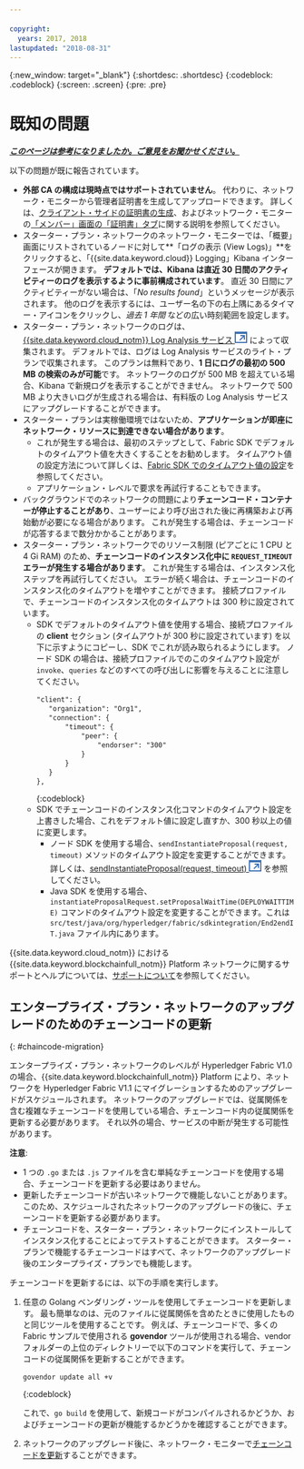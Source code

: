 ```yaml
---

copyright:
  years: 2017, 2018
lastupdated: "2018-08-31"
---
```


{:new_window: target="_blank"}
{:shortdesc: .shortdesc}
{:codeblock: .codeblock}
{:screen: .screen}
{:pre: .pre}


# 既知の問題


***[このページは参考になりましたか。ご意見をお聞かせください。](https://www.surveygizmo.com/s3/4501493/IBM-Blockchain-Documentation)***


以下の問題が既に報告されています。
- **外部 CA の構成は現時点ではサポートされていません**。 代わりに、ネットワーク・モニターから管理者証明書を生成してアップロードできます。 詳しくは、[クライアント・サイドの証明書の生成](/docs/services/blockchain/v10_application.html#enroll-app)、およびネットワーク・モニターの[「メンバー」画面の「証明書」タブ](/docs/services/blockchain/v10_dashboard.html#members)に関する説明を参照してください。  
- スターター・プラン・ネットワークのネットワーク・モニターでは、「概要」画面にリストされているノードに対して**「ログの表示 (View Logs)」**をクリックすると、「{{site.data.keyword.cloud}} Logging」Kibana インターフェースが開きます。 **デフォルトでは、Kibana は直近 30 日間のアクティビティーのログを表示するように事前構成されています**。 直近 30 日間にアクティビティーがない場合は、「*No results found*」というメッセージが表示されます。 他のログを表示するには、ユーザー名の下の右上隅にあるタイマー・アイコンをクリックし、*過去 1 年間* などの広い時刻範囲を設定します。  
- スターター・プラン・ネットワークのログは、[{{site.data.keyword.cloud_notm}} Log Analysis サービス ![外部リンク・アイコン](images/external_link.svg "外部リンク・アイコン")](https://console.bluemix.net/catalog/services/log-analysis) によって収集されます。 デフォルトでは、ログは Log Analysis サービスのライト・プランで収集されます。 このプランは無料であり、**1 日にログの最初の 500 MB の検索のみが可能**です。 ネットワークのログが 500 MB を超えている場合、Kibana で新規ログを表示することができません。 ネットワークで 500 MB より大きいログが生成される場合は、有料版の Log Analysis サービスにアップグレードすることができます。  
- スターター・プランは実稼働環境ではないため、**アプリケーションが即座にネットワーク・リソースに到達できない場合があります**。
  - これが発生する場合は、最初のステップとして、Fabric SDK でデフォルトのタイムアウト値を大きくすることをお勧めします。 タイムアウト値の設定方法について詳しくは、[Fabric SDK でのタイムアウト値の設定](/docs/services/blockchain/v10_application.html#set-timeout-in-sdk)を参照してください。
  - アプリケーション・レベルで要求を再試行することもできます。  
- バックグラウンドでのネットワークの問題により**チェーンコード・コンテナーが停止することがあり**、ユーザーにより呼び出された後に再構築および再始動が必要になる場合があります。 これが発生する場合は、チェーンコードが応答するまで数分かかることがあります。
- スターター・プラン・ネットワークでのリソース制限 (ピアごとに 1 CPU と 4 Gi RAM) のため、**チェーンコードのインスタンス化中に `REQUEST_TIMEOUT` エラーが発生する場合があります**。 これが発生する場合は、インスタンス化ステップを再試行してください。 エラーが続く場合は、チェーンコードのインスタンス化のタイムアウトを増やすことができます。 接続プロファイルで、チェーンコードのインスタンス化のタイムアウトは 300 秒に設定されています。
  - SDK でデフォルトのタイムアウト値を使用する場合、接続プロファイルの **client** セクション (タイムアウトが 300 秒に設定されています) を以下に示すようにコピーし、SDK でこれが読み取られるようにします。 ノード SDK の場合は、接続プロファイルでのこのタイムアウト設定が `invoke`、`queries` などのすべての呼び出しに影響を与えることに注意してください。
    ```
    "client": {
       "organization": "Org1",
       "connection": {
           "timeout": {
               "peer": {
                   "endorser": "300"
               }
           }
       }
    },
    ```
    {:codeblock}
  - SDK でチェーンコードのインスタンス化コマンドのタイムアウト設定を上書きした場合、これをデフォルト値に設定し直すか、300 秒以上の値に変更します。
    - ノード SDK を使用する場合、`sendInstantiateProposal(request, timeout)` メソッドのタイムアウト設定を変更することができます。 詳しくは、[sendInstantiateProposal(request, timeout) ![外部リンク・アイコン](images/external_link.svg "外部リンク・アイコン")](https://fabric-sdk-node.github.io/Channel.html#sendInstantiateProposal) を参照してください。
    - Java SDK を使用する場合、`instantiateProposalRequest.setProposalWaitTime(DEPLOYWAITTIME)` コマンドのタイムアウト設定を変更することができます。これは `src/test/java/org/hyperledger/fabric/sdkintegration/End2endIT.java` ファイル内にあります。

{{site.data.keyword.cloud_notm}} における {{site.data.keyword.blockchainfull_notm}} Platform ネットワークに関するサポートとヘルプについては、[サポートについて](/docs/services/blockchain/ibmblockchain_support.html)を参照してください。


## エンタープライズ・プラン・ネットワークのアップグレードのためのチェーンコードの更新
{: #chaincode-migration}

エンタープライズ・プラン・ネットワークのレベルが Hyperledger Fabric V1.0 の場合、{{site.data.keyword.blockchainfull_notm}} Platform により、ネットワークを Hyperledger Fabric V1.1 にマイグレーションするためのアップグレードがスケジュールされます。 ネットワークのアップグレードでは、従属関係を含む複雑なチェーンコードを使用している場合、チェーンコード内の従属関係を更新する必要があります。 それ以外の場合、サービスの中断が発生する可能性があります。

**注意**:
- 1 つの `.go` または `.js` ファイルを含む単純なチェーンコードを使用する場合、チェーンコードを更新する必要はありません。
- 更新したチェーンコードが古いネットワークで機能しないことがあります。このため、スケジュールされたネットワークのアップグレードの後に、チェーンコードを更新する必要があります。
- チェーンコードを、スターター・プラン・ネットワークにインストールしてインスタンス化することによってテストすることができます。 スターター・プランで機能するチェーンコードはすべて、ネットワークのアップグレード後のエンタープライズ・プランでも機能します。

チェーンコードを更新するには、以下の手順を実行します。
1. 任意の Golang ベンダリング・ツールを使用してチェーンコードを更新します。 最も簡単なのは、元のファイルに従属関係を含めたときに使用したものと同じツールを使用することです。 例えば、チェーンコードで、多くの Fabric サンプルで使用される **govendor** ツールが使用される場合、vendor フォルダーの上位のディレクトリーで以下のコマンドを実行して、チェーンコードの従属関係を更新することができます。
    ```
    govendor update all +v
    ```
    {:codeblock}

    これで、`go build` を使用して、新規コードがコンパイルされるかどうか、およびチェーンコードの更新が機能するかどうかを確認することができます。

2. ネットワークのアップグレード後に、ネットワーク・モニターで[チェーンコードを更新](/docs/services/blockchain/howto/install_instantiate_chaincode.html#updating-a-chaincode)することができます。
